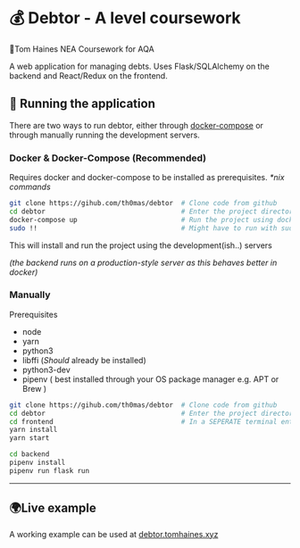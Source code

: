 # 💰 Debtor - A level coursework
📕Tom Haines NEA Coursework for AQA

A web application for managing debts.
Uses Flask/SQLAlchemy on the backend and React/Redux on the frontend.

## 🚀 Running the application
 There are two ways to run debtor, either through [docker-compose](https://docs.docker.com/compose/) or through manually running the development servers.

 ### Docker & Docker-Compose (Recommended)
 Requires docker and docker-compose to be installed as prerequisites.
  *\*nix commands*
 ```bash
git clone https://gihub.com/th0mas/debtor  # Clone code from github
cd debtor                                  # Enter the project directory
docker-compose up                          # Run the project using docker compose
sudo !!                                    # Might have to run with sudo on some installs
 ```
This will install and run the project using the development(ish..) servers

*(the backend runs on a production-style server as this behaves better in docker)*

### Manually
Prerequisites
- node
- yarn
- python3
- libffi (*Should* already be installed)
- python3-dev
- pipenv ( best installed through your OS package manager e.g. APT or Brew )
```bash
git clone https://gihub.com/th0mas/debtor  # Clone code from github
cd debtor                                  # Enter the project directory
cd frontend                                # In a SEPERATE terminal enter the frontend dir
yarn install      
yarn start

cd backend
pipenv install
pipenv run flask run
```

---
## 🌍Live example
A working example can be used at [debtor.tomhaines.xyz](https://debtor.tomhaines.xyz)
